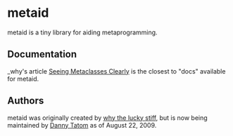 # metaid

metaid is a tiny library for aiding metaprogramming.

## Documentation

_why's article [Seeing Metaclasses Clearly](http://dannytatom.github.com/metaid) is the closest to "docs" available for metaid.

## Authors

metaid was originally created by [why the lucky stiff](http://en.wikipedia.org/wiki/Why_the_lucky_stiff),
but is now being maintained by [Danny Tatom](http://dannytatom.com) as of August 22, 2009.
